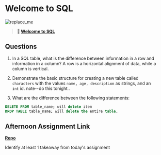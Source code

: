 # Welcome to SQL

![replace_me](https://codeworks.blob.core.windows.net/public/assets/img/illustrations/placeholder.svg)

> **📖 [Welcome to SQL](https://codeworksacademy.com/fs-student-guide/resources/wk11/01-MySQL-GettingStarted)**

## Questions

1. In a SQL table, what is the difference between information in a row and information in a column?
A row is a horizontal alignment of data, while a column is vertical.

2. Demonstrate the basic structure for creating a new table called `characters` with the values `name, age, description` as strings, and an `int` id.
note--do this tonight..

3. What are the difference between the following statements: 
```sql
DELETE FROM table_name; will delete item
DROP TABLE table_name; will delete the entire table.
```

## Afternoon Assignment Link

**[Repo](https://github.com/deriklee451/AllSpice)**

Identify at least 1 takeaway from today's assignment
